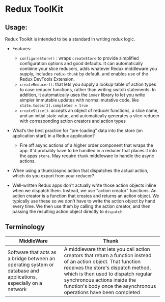 # Redux ToolKit
  ## Usage:
  Redux Toolkit is intended to be a standard in writing redux logic.
    
   - Features:
     - `configureStore()` : wraps `createStore` to provide simplified configuration options and good defaults. It can automatically combine your slice reducers, adds whatever Redux middleware you supply, includes `redux-thunk` by default, and enables use of the Redux DevTools Extension.
     - `createReducer()`: that lets you supply a lookup table of action types to case reducer functions, rather than writing switch statements. In addition, it automatically uses the `immer` library to let you write simpler immutable updates with normal mutative code, like `state.todos[3].completed = true`
     - `createSlice()`: accepts an object of reducer functions, a slice name, and an initial state value, and automatically generates a slice reducer with corresponding action creators and action types
      
- What’s the best practice for “pre-loading” data into the store (on application start) in a Redux application?
  - Fire off async actions of a higher order component that wraps the app. It'd probably have to be handled in a reducer that places it into the apps `store`. May require `thunk` middleware to handle the async actions.

-  When using a thunk/async action that dispatches the actual action, which do you export from your reducer?
  - Well-written Redux apps don't actually write those action objects inline when we dispatch them. Instead, we use "action creator" functions. An action creator is a function that creates and returns an action object. We typically use these so we don't have to write the action object by hand every time. We then use them by calling the action creator, and then passing the resulting action object directly to `dispatch`.

## Terminology
|MiddleWare|Thunk|
|----------|-----|
|Software that acts as a bridge between an operating system or database and applications, especially on a network|A middleware that lets you call action creators that return a function instead of an action object. That function receives the store's dispatch method, which is then used to dispatch regular synchronous actions inside the function's body once the asynchronous operations have been completed|
